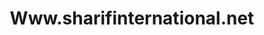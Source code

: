 ---
title: "Www.sharifinternational.net"
url: /rwlpnddy/www-sharifinternational-net/
shop: electronics
---